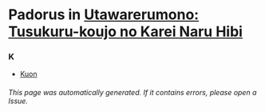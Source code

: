 # Padorus in [Utawarerumono: Tusukuru-koujo no Karei Naru Hibi](https://myanimelist.net/anime/36777/Utawarerumono__Tusukuru-koujo_no_Karei_Naru_Hibi)

### K
* [Kuon](https://github.com/shadow578/Project-Padoru/blob/master/table-of-contents/characters/Kuon.md)

###### This page was automatically generated. If it contains errors, please open a Issue.
